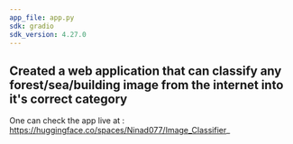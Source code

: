 ```yaml
---
app_file: app.py
sdk: gradio
sdk_version: 4.27.0
---
```


## Created a web application that can classify any forest/sea/building image from the internet into it's correct category
One can check the app live at : https://huggingface.co/spaces/Ninad077/Image_Classifier_


